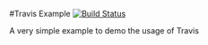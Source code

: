 #Travis Example
[![Build Status](https://travis-ci.org/chunchill/TravisExample.svg?branch=master)](https://travis-ci.org/chunchill/TravisExample)

A very simple example to demo the usage of Travis

